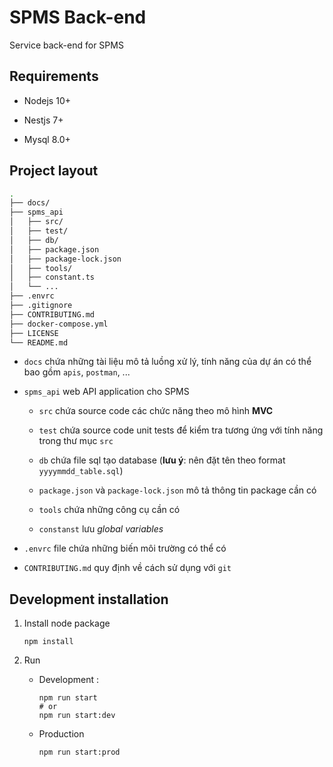 # SPMS Back-end

Service back-end for SPMS

## Requirements

- Nodejs 10+

- Nestjs 7+

- Mysql 8.0+

## Project layout

```bash
.
├── docs/
├── spms_api
│   ├── src/
│   ├── test/
│   ├── db/
│   ├── package.json
│   ├── package-lock.json  
│   ├── tools/
│   ├── constant.ts
│   └── ...
├── .envrc
├── .gitignore
├── CONTRIBUTING.md
├── docker-compose.yml
├── LICENSE
└── README.md
```

- `docs` chứa những tài liệu mô tả luồng xử lý, tính năng của dự án có thể bao gồm `apis`, `postman`, ...

- `spms_api` web API application cho SPMS
  
  - `src` chứa source code các chức năng theo mô hình **MVC**
  
  - `test` chứa source code unit tests để kiểm tra tương ứng với tính năng trong thư mục `src`
  
  - `db` chứa file sql tạo database (**lưu ý**: nên đặt tên theo format `yyyymmdd_table.sql`)
  
  - `package.json` và `package-lock.json` mô tả thông tin package cần có
  
  - `tools` chứa những công cụ cần có
  
  - `constanst` lưu *global variables*

- `.envrc` file chứa những biến môi trường có thể có

- `CONTRIBUTING.md` quy định về cách sử dụng với `git`

## Development installation

1. Install node package
   
   ```shell
   npm install
   ```

2. Run 
   
   - Development : 
     
     ```shell
     npm run start
     # or
     npm run start:dev
     ```
   
   - Production
     
     ```shell
     npm run start:prod
     ```
